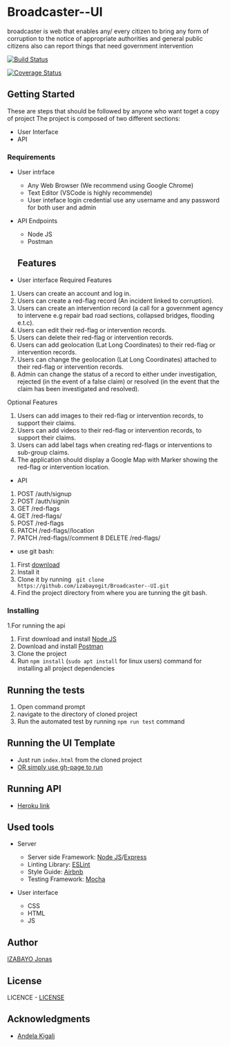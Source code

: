 # Broadcaster--UI
broadcaster is web that enables  any/ every citizen to bring any form of corruption to the notice of appropriate authorities  and general public citizens also can report things that need government intervention 
  
[![Build Status](https://travis-ci.org/izabayogit/Broadcaster--UI.svg?branch=develope)](https://travis-ci.org/izabayogit/Broadcaster--UI)

[![Coverage Status](https://coveralls.io/repos/github/izabayogit/Broadcaster--UI/badge.svg?branch=develope)](https://coveralls.io/github/izabayogit/Broadcaster--UI?branch=develope)


## Getting Started

These are steps that should be followed by anyone who want toget a copy of project
The project is composed of two different sections:
- User Interface
- API

### Requirements
* User intrface
  - Any Web Browser (We recommend using Google Chrome)
  - Text Editor (VSCode is highly recommende)
  - User inteface login credential use any username and any password for both user and admin

* API Endpoints
  - Node JS
  - Postman

  ## Features
* User interface
Required Features
1. Users can create an account and log in.
2. Users can create a red-flag record (An incident linked to corruption).
3. Users can create an intervention record (a call for a government agency to intervene e.g
repair bad road sections, collapsed bridges, flooding e.t.c).
4. Users can edit their red-flag or intervention records.
5. Users can delete their red-flag or intervention records.
6. Users can add geolocation (Lat Long Coordinates) to their red-flag or intervention
records.
7. Users can change the geolocation (Lat Long Coordinates) attached to their red-flag or
intervention records.
8. Admin can change the status of a record to either under investigation, rejected (in the
event of a false claim) or resolved (in the event that the claim has been investigated and
resolved).

Optional Features
1. Users can add images to their red-flag or intervention records, to support their claims.
2. Users can add videos to their red-flag or intervention records, to support their claims.
3. Users can add label tags when creating red-flags or interventions to sub-group claims.
4. The application should display a Google Map with Marker showing the red-flag or
intervention location.


* API
1. POST /auth/signup
2. POST /auth/signin
3. GET /red-flags
4. GET /red-flags/<red-flag-id>
5. POST /red-flags
6. PATCH /red-flags/<red-flag-id>/location
7. PATCH /red-flags/<red-flag-id>/comment
8 DELETE /red-flags/<red-flag-id>


- use git bash:
 1.  First [download]( https://github.com/izabayogit/Broadcaster--UI.git) 
 2.  Install it
 3.  Clone it by running ` git clone https://github.com/izabayogit/Broadcaster--UI.git`
 4. Find the project directory from where you are tunning the git bash.

 ### Installing
1.For running the api
1.  First download and install [Node JS](https://nodejs.org/en/download/)
2.  Download and install [Postman](https://www.getpostman.com/downloads/)
3.  Clone the project
4.  Run `npm install` (`sudo apt install` for linux users) command for installing all project dependencies

## Running the tests
1. Open command prompt
2. navigate to the directory of cloned project
3. Run the automated test by running `npm run test` command

## Running the UI Template
- Just run `index.html` from the cloned project
- [OR simply use gh-page to run](https://izabayogit.github.io/Broadcaster--UI/UI)
## Running API
- [Heroku link](https://broadcaster2019.herokuapp.com)

## Used tools
* Server
  - Server side Framework: [Node JS](https://nodejs.org/)/[Express](https://expressjs.com/)
  - Linting Library: [ESLint](https://eslint.org)
  - Style Guide: [Airbnb](https://github.com/airbnb/javascript)
  - Testing Framework: [Mocha](https://mochajs.org/)


* User interface
  - CSS
  - HTML
  - JS

  
## Author
[IZABAYO Jonas](https://github.com/izabayogit)

## License
LICENCE - [LICENSE](LICENCE.md)


## Acknowledgments
- [Andela Kigali](https://andela.com/)